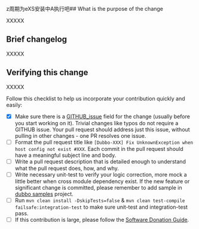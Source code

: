  z周期为eXS安装中A执行吧## What is the purpose of the change

XXXXX

## Brief changelog

XXXXX

## Verifying this change

XXXXX

Follow this checklist to help us incorporate your contribution quickly and easily:

- [x] Make sure there is a [GITHUB_issue](https://github.com/apache/dubbo/issues) field for the change (usually before you start working on it). Trivial changes like typos do not require a GITHUB issue. Your pull request should address just this issue, without pulling in other changes - one PR resolves one issue.
- [ ] Format the pull request title like `[Dubbo-XXX] Fix UnknownException when host config not exist #XXX`. Each commit in the pull request should have a meaningful subject line and body.
- [ ] Write a pull request description that is detailed enough to understand what the pull request does, how, and why.
- [ ] Write necessary unit-test to verify your logic correction, more mock a little better when cross module dependency exist. If the new feature or significant change is committed, please remember to add sample in [dubbo samples](https://github.com/apache/dubbo-samples) project.
- [ ] Run `mvn clean install -DskipTests=false` & `mvn clean test-compile failsafe:integration-test` to make sure unit-test and integration-test pass.
- [ ] If this contribution is large, please follow the [Software Donation Guide](https://github.com/apache/dubbo/wiki/Software-donation-guide).
